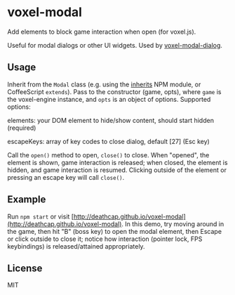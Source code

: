 # voxel-modal

Add elements to block game interaction when open (for voxel.js). 

Useful for modal dialogs or other UI widgets. Used by [voxel-modal-dialog](https://github.com/deathcap/voxel-modal-dialog).

## Usage

Inherit from the `Modal` class (e.g. using the [inherits](https://npmjs.org/package/inherits) NPM module, or CoffeeScript `extends`).
Pass to the constructor (game, opts), where `game` is the voxel-engine instance, and `opts` is an object of options. Supported options:

elements: your DOM element to hide/show content, should start hidden (required)

escapeKeys: array of key codes to close dialog, default \[27\] (Esc key)

Call the `open()` method to open, `close()` to close. When "opened", the element is shown,
game interaction is released; when closed, the element is hidden, and game interaction is
resumed. Clicking outside of the element or pressing an escape key will call `close()`.

## Example

Run `npm start` or visit [http://deathcap.github.io/voxel-modal](http://deathcap.github.io/voxel-modal).
In this demo, try moving around in the game, then hit "B" (boss key) to open the modal element, then Escape
or click outside to close it; notice how interaction (pointer lock, FPS keybindings) is released/attained
appropriately.

## License

MIT

